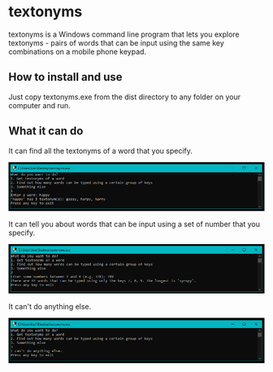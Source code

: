 # textonyms

textonyms is a Windows command line program that lets you explore textonyms - pairs of words that can be input using the same key combinations on a mobile phone keypad.

## How to install and use

Just copy textonyms.exe from the dist directory to any folder on your computer and run.

## What it can do

It can find all the textonyms of a word that you specify.

<img src="readme-img/option1.PNG" />

It can tell you about words that can be input using a set of number that you specify.

<img src="readme-img/option2.PNG" />

It can't do anything else.

<img src="readme-img/option3.PNG" />